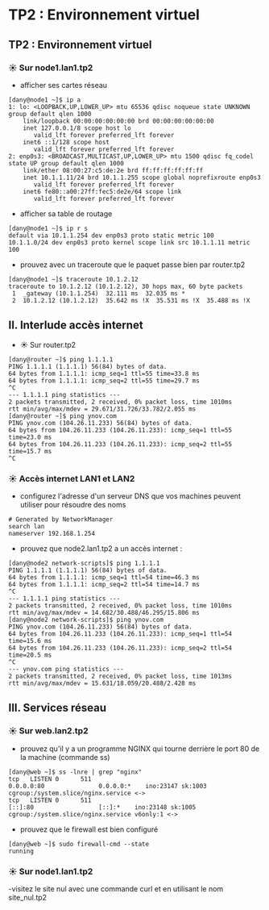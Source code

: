 # TP2 : Environnement virtuel

## TP2 : Environnement virtuel

### ☀️ Sur node1.lan1.tp2

- afficher ses cartes réseau
```
[dany@node1 ~]$ ip a
1: lo: <LOOPBACK,UP,LOWER_UP> mtu 65536 qdisc noqueue state UNKNOWN group default qlen 1000
    link/loopback 00:00:00:00:00:00 brd 00:00:00:00:00:00
    inet 127.0.0.1/8 scope host lo
       valid_lft forever preferred_lft forever
    inet6 ::1/128 scope host
       valid_lft forever preferred_lft forever
2: enp0s3: <BROADCAST,MULTICAST,UP,LOWER_UP> mtu 1500 qdisc fq_codel state UP group default qlen 1000
    link/ether 08:00:27:c5:de:2e brd ff:ff:ff:ff:ff:ff
    inet 10.1.1.11/24 brd 10.1.1.255 scope global noprefixroute enp0s3
       valid_lft forever preferred_lft forever
    inet6 fe80::a00:27ff:fec5:de2e/64 scope link
       valid_lft forever preferred_lft forever
```
- afficher sa table de routage
```
[dany@node1 ~]$ ip r s
default via 10.1.1.254 dev enp0s3 proto static metric 100
10.1.1.0/24 dev enp0s3 proto kernel scope link src 10.1.1.11 metric 100
```
- prouvez avec un traceroute que le paquet passe bien par router.tp2
```
[dany@node1 ~]$ traceroute 10.1.2.12
traceroute to 10.1.2.12 (10.1.2.12), 30 hops max, 60 byte packets
 1  _gateway (10.1.1.254)  32.111 ms  32.035 ms *
 2  10.1.2.12 (10.1.2.12)  35.642 ms !X  35.531 ms !X  35.488 ms !X
```
## II. Interlude accès internet
- ☀️ Sur router.tp2
```
[dany@router ~]$ ping 1.1.1.1
PING 1.1.1.1 (1.1.1.1) 56(84) bytes of data.
64 bytes from 1.1.1.1: icmp_seq=1 ttl=55 time=33.8 ms
64 bytes from 1.1.1.1: icmp_seq=2 ttl=55 time=29.7 ms
^C
--- 1.1.1.1 ping statistics ---
2 packets transmitted, 2 received, 0% packet loss, time 1010ms
rtt min/avg/max/mdev = 29.671/31.726/33.782/2.055 ms
[dany@router ~]$ ping ynov.com
PING ynov.com (104.26.11.233) 56(84) bytes of data.
64 bytes from 104.26.11.233 (104.26.11.233): icmp_seq=1 ttl=55 time=23.0 ms
64 bytes from 104.26.11.233 (104.26.11.233): icmp_seq=2 ttl=55 time=15.7 ms
^C
```
### ☀️ Accès internet LAN1 et LAN2

- configurez l'adresse d'un serveur DNS que vos machines peuvent utiliser pour résoudre des noms

```
# Generated by NetworkManager
search lan
nameserver 192.168.1.254

```
- prouvez que node2.lan1.tp2 a un accès internet :

```
[dany@node2 network-scripts]$ ping 1.1.1.1
PING 1.1.1.1 (1.1.1.1) 56(84) bytes of data.
64 bytes from 1.1.1.1: icmp_seq=1 ttl=54 time=46.3 ms
64 bytes from 1.1.1.1: icmp_seq=2 ttl=54 time=14.7 ms
^C
--- 1.1.1.1 ping statistics ---
2 packets transmitted, 2 received, 0% packet loss, time 1010ms
rtt min/avg/max/mdev = 14.682/30.488/46.295/15.806 ms
[dany@node2 network-scripts]$ ping ynov.com
PING ynov.com (104.26.11.233) 56(84) bytes of data.
64 bytes from 104.26.11.233 (104.26.11.233): icmp_seq=1 ttl=54 time=15.6 ms
64 bytes from 104.26.11.233 (104.26.11.233): icmp_seq=2 ttl=54 time=20.5 ms
^C
--- ynov.com ping statistics ---
2 packets transmitted, 2 received, 0% packet loss, time 1013ms
rtt min/avg/max/mdev = 15.631/18.059/20.488/2.428 ms
```

## III. Services réseau
### ☀️ Sur web.lan2.tp2
- prouvez qu'il y a un programme NGINX qui tourne derrière le port 80 de la machine (commande ss)
```
[dany@web ~]$ ss -lnre | grep "nginx"
tcp   LISTEN 0      511                                       0.0.0.0:80               0.0.0.0:*    ino:23147 sk:1003 cgroup:/system.slice/nginx.service <->
tcp   LISTEN 0      511                                          [::]:80                  [::]:*    ino:23148 sk:1005 cgroup:/system.slice/nginx.service v6only:1 <->
```

- prouvez que le firewall est bien configuré
```
[dany@web ~]$ sudo firewall-cmd --state
running
```

### ☀️ Sur node1.lan1.tp2
-visitez le site nul avec une commande curl et en utilisant le nom site_nul.tp2
```

```